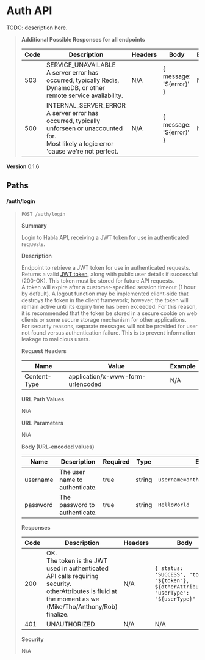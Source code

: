 # Auth API

TODO: description here.

> **Additional Possible Responses for all endpoints**
>
> Code | Description | Headers | Body | Example
> ---- | ----------- | ------- | ---- | -------
> | 503  | SERVICE_UNAVAILABLE<br />A server error has occurred, typically Redis, DynamoDB, or other remote service availability. | N/A | { message: '${error}' } | N/A
> | 500  | INTERNAL\_SERVER\_ERROR<br />A server error has occurred, typically unforseen or unaccounted for.<br />Most likely a logic error 'cause we're not perfect. | N/A | { message: '${error}' } | N/A

**Version** 0.1.6

## Paths

#### /auth/login
> ```
> POST /auth/login
> ```
> **Summary**
>
> Login to Habla API, receiving a JWT token for use in authenticated requests.
>
> **Description**
>
> Endpoint to retrieve a JWT token for use in authenticated requests.
> <br />
> Returns a valid [JWT token](http://jwt.io), along with public user details if successful (200-OK).
> This token must be stored for future API requests.
> <br />
> A token will expire after a customer-specified session timeout (1 hour by default).
> A logout function may be implemented client-side that destroys the token in the client framework; however, the token will remain active until its expiry time has been exceeded.
> For this reason, it is recommended that the token be stored in a secure cookie on web clients or some secure storage mechanism for other applications.
> <br />
> For security reasons, separate messages will not be provided for user not found versus authentication failure.
> This is to prevent information leakage to malicious users.
>
> **Request Headers**
>
> Name | Value | Example
> ---- | ----- | -------
> Content-Type | application/x-www-form-urlencoded | N/A 
>
> **URL Path Values**
>
> N/A
>
> **URL Parameters**
>
> N/A
>
> **Body (URL-encoded values)**
>
> Name | Description | Required | Type | Example
> ---- | ----------- | -------- | ---- | -------
> username | The user name to authenticate. | true | string | `username=anthony.daga%40habla.ai`
> password | The password to authenticate. | true | string | `HelloWorld`
>
> **Responses**
>
> Code | Description | Headers | Body | Example
> ---- | ----------- | ------- | ---- | -------
> 200 | OK.<br />The token is the JWT used in authenticated API calls requiring security.<br /> otherAttributes is fluid at the moment as we (Mike/Tho/Anthony/Rob) finalize. | N/A | `{ status: 'SUCCESS', "token": "${token"}, ${otherAttributes}, "userType": "${userType}" }` | `{ "status": "SUCCESS", "token": "eyJhbGciOiJIUzI1NiIsInR5cCI6IkpXVCJ9.eyJlbWFpbCI6ImFudGhvbnlAaGFibGEuaW8iLCJpYXQiOjE0OTE0MTc5OTJ9.7M0MEkOo0JQM7EBQ2U9cNn11Xe43mbNFnTEVn4gL7K4", "user": { "username": "anthony@habla.io", "email": "anthony@habla.io", "firstName": "Anthony", "lastName": "Daga", "displayName": "Anthony Dude Daga", "country": "Canada", "timeZone": "America/Los_Angeles", "icon": null, "userType": "hablaUser" } }`
> | 401  | UNAUTHORIZED | N/A | N/A | N/A
>
> **Security**
>
> N/A
